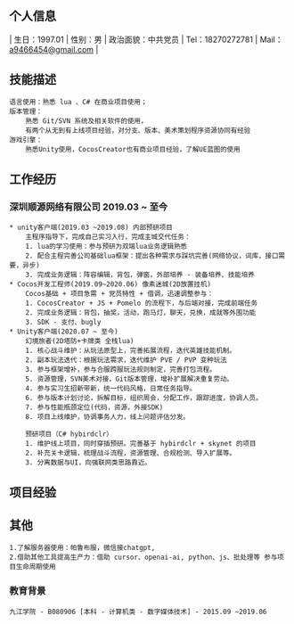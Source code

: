 # 
## 个人信息
| 生日：1997.01 | 性别：男 | 政治面貌：中共党员
| Tel：18270272781 | Mail：a9466454@gmail.com |
## 技能描述
    语言使用：熟悉 lua 、C# 在商业项目使用；
    版本管理： 
        熟悉 Git/SVN 系统及相关软件的使用，
        有两个从无到有上线项目经验，对分支、版本、美术策划程序资源协同有经验
    游戏引擎：
        熟悉Unity使用，CocosCreator也有商业项目经验，了解UE蓝图的使用
## 工作经历
### 深圳顺源网络有限公司 2019.03 ~ 至今
    * unity客户端(2019.03 ~2019.08) 内部预研项目
        主程序指导下，完成自己实习入行，完成主城交代任务：
        1. lua的学习使用：参与预研为双端lua业务逻辑熟悉
        2. 配合主程完善公司基础lua框架：提出各种需求与踩坑完善(网络协议，词库，接口需要，异步)
        3. 完成业务逻辑：阵容编辑，背包，弹窗，外部培养 - 装备培养、技能培养
    * Cocos开发工程师(2019.09~2020.06) 像素迷城(2D放置挂机)
        Cocos基础 + 项目急需 + 党员特性 + 借调，迅速调整参与：
        1. CocosCreator + JS + Pomelo 的流程下，与后端对接，完成前端任务
        2. 完成业务逻辑：背包，抽奖，活动，跑马灯，聊天，兑换，成就等外围功能
        3. SDK - 支付、bugly
    * Unity客户端(2020.07 ~ 至今) 
        幻境旅者(2D塔防+卡牌类 全栈lua)
        1. 核心战斗维护：从玩法原型上，完善拓展流程，迭代英雄技能机制。
        2. 副本玩法迭代：根据玩法需求，迭代维护 PVE / PVP 变种玩法
        3. 参与框架增补，参与合服跨服玩法规则制定，完善打包流程。
        5. 资源管理，SVN美术对接，Git版本管理，增补扩展解决重复劳动。
        4. 参与实习生招新带新，统一代码风格，日常任务指导。
        6. 参与版本计划讨论，拆解目标，组织周会，分配工作，跟踪进度，协调人员。
        7. 参与性能瓶颈定位(代码，资源，外接SDK)
        8. 项目上线维护，协调事务人力，线上问题评估分发。

        预研项目（C# hybirdclr）
        1. 维护线上项目，同时穿插预研。完善基于 hybirdclr + skynet 的项目
        2. 补充关卡逻辑，梳理战斗流程，资源管理、合规检测、导入扩展等。
        3. 分离数据与UI，向强联网类思路靠近。
## 项目经验

## 其他
    1.了解服务器使用：帕鲁布服，微信接chatgpt, 
    2.借助其他工具提高生产力：借助 cursor、openai-ai, python、js、批处理等 参与项目生命周期使用 

### 教育背景
    九江学院 - B080906 [本科 - 计算机类 - 数字媒体技术] - 2015.09 ~2019.06